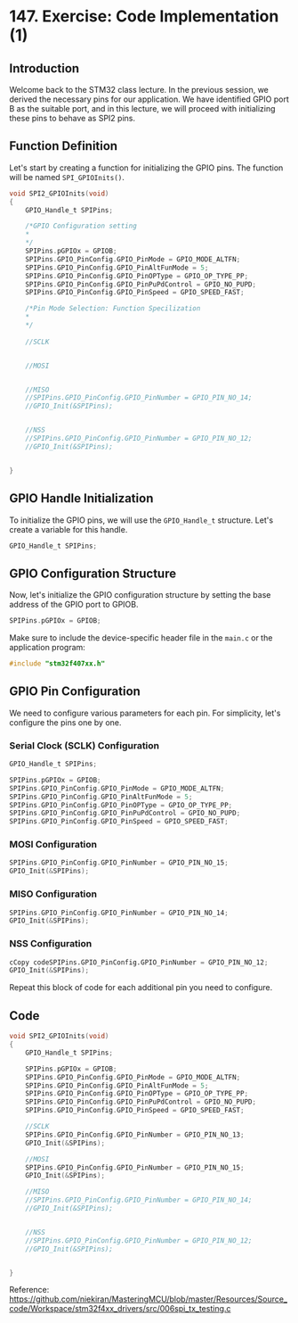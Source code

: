 # 147. Exercise: Code Implementation (1)



## Introduction

Welcome back to the STM32 class lecture. In the previous session, we derived the necessary pins for our application. We have identified GPIO port B as the suitable port, and in this lecture, we will proceed with initializing these pins to behave as SPI2 pins.

## Function Definition

Let's start by creating a function for initializing the GPIO pins. The function will be named `SPI_GPIOInits()`.

```c
void SPI2_GPIOInits(void)
{
	GPIO_Handle_t SPIPins;

    /*GPIO Configuration setting
    *
    */
	SPIPins.pGPIOx = GPIOB;
	SPIPins.GPIO_PinConfig.GPIO_PinMode = GPIO_MODE_ALTFN;
	SPIPins.GPIO_PinConfig.GPIO_PinAltFunMode = 5;
	SPIPins.GPIO_PinConfig.GPIO_PinOPType = GPIO_OP_TYPE_PP;
	SPIPins.GPIO_PinConfig.GPIO_PinPuPdControl = GPIO_NO_PUPD;
	SPIPins.GPIO_PinConfig.GPIO_PinSpeed = GPIO_SPEED_FAST;

	/*Pin Mode Selection: Function Specilization
	*
	*/
    
    //SCLK


	//MOSI


	//MISO
	//SPIPins.GPIO_PinConfig.GPIO_PinNumber = GPIO_PIN_NO_14;
	//GPIO_Init(&SPIPins);


	//NSS
	//SPIPins.GPIO_PinConfig.GPIO_PinNumber = GPIO_PIN_NO_12;
	//GPIO_Init(&SPIPins);


}
```

## GPIO Handle Initialization

To initialize the GPIO pins, we will use the `GPIO_Handle_t` structure. Let's create a variable for this handle.

```c
GPIO_Handle_t SPIPins;
```

## GPIO Configuration Structure

Now, let's initialize the GPIO configuration structure by setting the base address of the GPIO port to GPIOB.

```c
SPIPins.pGPIOx = GPIOB;
```

Make sure to include the device-specific header file in the `main.c` or the application program:

```c
#include "stm32f407xx.h"
```

## GPIO Pin Configuration

We need to configure various parameters for each pin. For simplicity, let's configure the pins one by one.

### Serial Clock (SCLK) Configuration

```c
GPIO_Handle_t SPIPins;

SPIPins.pGPIOx = GPIOB;
SPIPins.GPIO_PinConfig.GPIO_PinMode = GPIO_MODE_ALTFN;
SPIPins.GPIO_PinConfig.GPIO_PinAltFunMode = 5;
SPIPins.GPIO_PinConfig.GPIO_PinOPType = GPIO_OP_TYPE_PP;
SPIPins.GPIO_PinConfig.GPIO_PinPuPdControl = GPIO_NO_PUPD;
SPIPins.GPIO_PinConfig.GPIO_PinSpeed = GPIO_SPEED_FAST;
```

### MOSI Configuration

```c
SPIPins.GPIO_PinConfig.GPIO_PinNumber = GPIO_PIN_NO_15;
GPIO_Init(&SPIPins);
```

### MISO Configuration

```c
SPIPins.GPIO_PinConfig.GPIO_PinNumber = GPIO_PIN_NO_14;
GPIO_Init(&SPIPins);
```

### NSS Configuration

```d
cCopy codeSPIPins.GPIO_PinConfig.GPIO_PinNumber = GPIO_PIN_NO_12;
GPIO_Init(&SPIPins);
```

Repeat this block of code for each additional pin you need to configure.



## Code

```c
void SPI2_GPIOInits(void)
{
	GPIO_Handle_t SPIPins;

	SPIPins.pGPIOx = GPIOB;
	SPIPins.GPIO_PinConfig.GPIO_PinMode = GPIO_MODE_ALTFN;
	SPIPins.GPIO_PinConfig.GPIO_PinAltFunMode = 5;
	SPIPins.GPIO_PinConfig.GPIO_PinOPType = GPIO_OP_TYPE_PP;
	SPIPins.GPIO_PinConfig.GPIO_PinPuPdControl = GPIO_NO_PUPD;
	SPIPins.GPIO_PinConfig.GPIO_PinSpeed = GPIO_SPEED_FAST;

	//SCLK
	SPIPins.GPIO_PinConfig.GPIO_PinNumber = GPIO_PIN_NO_13;
	GPIO_Init(&SPIPins);

	//MOSI
	SPIPins.GPIO_PinConfig.GPIO_PinNumber = GPIO_PIN_NO_15;
	GPIO_Init(&SPIPins);

	//MISO
	//SPIPins.GPIO_PinConfig.GPIO_PinNumber = GPIO_PIN_NO_14;
	//GPIO_Init(&SPIPins);


	//NSS
	//SPIPins.GPIO_PinConfig.GPIO_PinNumber = GPIO_PIN_NO_12;
	//GPIO_Init(&SPIPins);


}
```

Reference: https://github.com/niekiran/MasteringMCU/blob/master/Resources/Source_code/Workspace/stm32f4xx_drivers/src/006spi_tx_testing.c